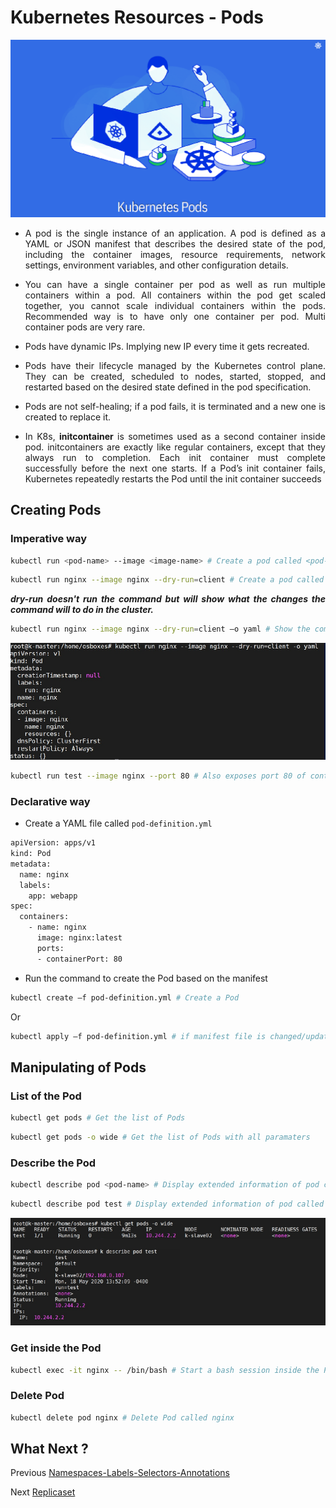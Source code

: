 # Kubernetes Resources - Pods
<p align="center">
    <img src="../images/pods.png">
</p>

<div style="text-align: justify">

- A pod is the single instance of an application. A pod is defined as a YAML or JSON manifest that describes the desired state of the pod, including the container images, resource requirements, network settings, environment variables, and other configuration details.

- You can have a single container per pod  as well as run multiple containers within a pod. All containers within the pod get scaled together, you cannot scale individual containers within the pods. Recommended way is to have only one container per pod. Multi container pods are very rare. 

- Pods have dynamic IPs. Implying new IP every time it gets recreated.

- Pods have their lifecycle managed by the Kubernetes control plane. They can be created, scheduled to nodes, started, stopped, and restarted based on the desired state defined in the pod specification. 

- Pods are not self-healing; if a pod fails, it is terminated and a new one is created to replace it.

- In K8s, **initcontainer** is sometimes used as a second container inside pod. initcontainers are exactly like regular containers, except that they always run to completion. Each init container must complete successfully before the next one starts. If a Pod’s init container fails, Kubernetes repeatedly restarts the Pod until the init container succeeds

## Creating Pods
### Imperative way

```bash
kubectl run <pod-name> --image <image-name> # Create a pod called <pod-name> based on the image <image-name>
```
```bash
kubectl run nginx --image nginx --dry-run=client # Create a pod called nginx with the image nginx in dry-run 
```
***dry-run doesn't run the command but will show what the changes the command will to do in the cluster.***

```bash
kubectl run nginx --image nginx --dry-run=client –o yaml # Show the command ouput in YAML
```
<p align="center">
    <img src="../images/pods2.png">
</p>

```bash
kubectl run test --image nginx --port 80 # Also exposes port 80 of container
```

### Declarative way

- Create a YAML file called `pod-definition.yml`

```bash
apiVersion: apps/v1
kind: Pod
metadata:
  name: nginx
  labels:
    app: webapp
spec:
  containers:
    - name: nginx
      image: nginx:latest
      ports:
      - containerPort: 80

```

- Run the command to create the Pod based on the manifest
```bash
kubectl create –f pod-definition.yml # Create a Pod
```
Or
```bash
kubectl apply –f pod-definition.yml # if manifest file is changed/updated after deployment and need to re-deploy the pod again
```

## Manipulating of Pods

### List of the Pod
```bash
kubectl get pods # Get the list of Pods
```
```bash
kubectl get pods -o wide # Get the list of Pods with all paramaters
```

### Describe the Pod
```bash
kubectl describe pod <pod-name> # Display extended information of pod called <pod-name>
```
```bash
kubectl describe pod test # Display extended information of pod called test
```
<p align="center">
    <img src="../images/pods3.png">
</p>

### Get inside the Pod

```bash
kubectl exec -it nginx -- /bin/bash # Start a bash session inside the Pod called nginx
```

### Delete Pod

```bash
kubectl delete pod nginx # Delete Pod called nginx
```
## What Next ?
Previous [Namespaces-Labels-Selectors-Annotations](./05-Namespaces-Labels-Selectors-Annotations.md)

Next [Replicaset](./07-Replicaset.md)
</div>